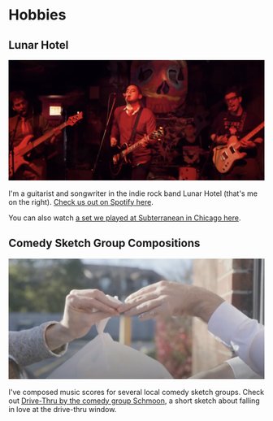 # Hobbies

## Lunar Hotel

![Lunar Hotel performing](lunar-hotel-subt.png "Lunar Hotel performing")

I'm a guitarist and songwriter in the indie rock band Lunar Hotel (that's me on the right). [Check us out on Spotify here](https://open.spotify.com/artist/06roDvV3WD6b4RBldOYsIC).

You can also watch [a set we played at Subterranean in Chicago here](https://www.youtube.com/watch?v=Zfa8xKDXTJI).

## Comedy Sketch Group Compositions

![Drive-Thru comedy sketch](schmoon-drive-thru-hands.png "Drive-Thru")

I've composed music scores for several local comedy sketch groups. Check out [Drive-Thru by the comedy group Schmoon](https://www.youtube.com/watch?v=OlOldcGLfUw), a short sketch about falling in love at the drive-thru window. 
